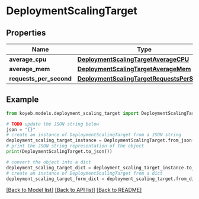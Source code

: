 # DeploymentScalingTarget


## Properties

Name | Type | Description | Notes
------------ | ------------- | ------------- | -------------
**average_cpu** | [**DeploymentScalingTargetAverageCPU**](DeploymentScalingTargetAverageCPU.md) |  | [optional] 
**average_mem** | [**DeploymentScalingTargetAverageMem**](DeploymentScalingTargetAverageMem.md) |  | [optional] 
**requests_per_second** | [**DeploymentScalingTargetRequestsPerSecond**](DeploymentScalingTargetRequestsPerSecond.md) |  | [optional] 

## Example

```python
from koyeb.models.deployment_scaling_target import DeploymentScalingTarget

# TODO update the JSON string below
json = "{}"
# create an instance of DeploymentScalingTarget from a JSON string
deployment_scaling_target_instance = DeploymentScalingTarget.from_json(json)
# print the JSON string representation of the object
print(DeploymentScalingTarget.to_json())

# convert the object into a dict
deployment_scaling_target_dict = deployment_scaling_target_instance.to_dict()
# create an instance of DeploymentScalingTarget from a dict
deployment_scaling_target_form_dict = deployment_scaling_target.from_dict(deployment_scaling_target_dict)
```
[[Back to Model list]](../README.md#documentation-for-models) [[Back to API list]](../README.md#documentation-for-api-endpoints) [[Back to README]](../README.md)


